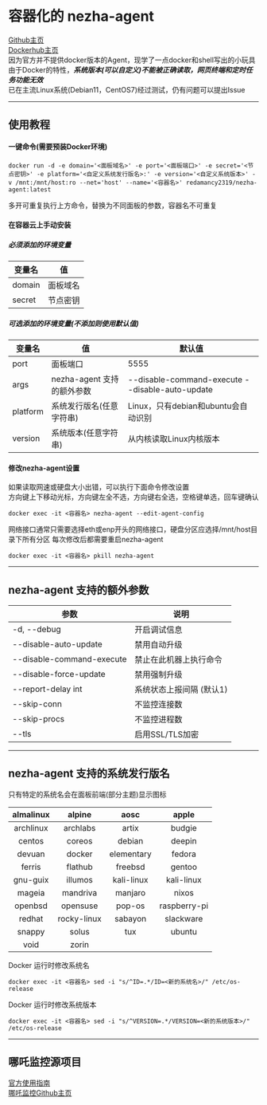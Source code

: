 # 容器化的 nezha-agent
[Github主页](https://github.com/Redamancy2319/dockerized-nezha-agent)  
[Dockerhub主页](https://hub.docker.com/r/redamancy2319/nezha-agent)  
因为官方并不提供docker版本的Agent，现学了一点docker和shell写出的小玩具  
由于Docker的特性，***系统版本(可以自定义)不能被正确读取，网页终端和定时任务功能无效***  
已在主流Linux系统(Debian11，CentOS7)经过测试，仍有问题可以提出Issue  

***
## 使用教程
#### 一键命令(需要预装Docker环境)
```shell
docker run -d -e domain='<面板域名>' -e port='<面板端口>' -e secret='<节点密钥>' -e platform='<自定义系统发行版名>:' -e version='<自定义系统版本>' -v /mnt:/mnt/host:ro --net='host' --name='<容器名>' redamancy2319/nezha-agent:latest
```
多开可重复执行上方命令，替换为不同面板的参数，容器名不可重复
#### 在容器云上手动安装  
##### 必须添加的环境变量  
| 变量名 | 值       |
| ------ | -------- |
| domain | 面板域名 |
| secret | 节点密钥 |
##### 可选添加的环境变量(不添加则使用默认值)  

| 变量名   | 值                         | 默认值                                          |
| -------- | -------------------------- | ----------------------------------------------- |
| port     | 面板端口                   | 5555                                            |
| args     | nezha-agent 支持的额外参数 | --disable-command-execute --disable-auto-update |
| platform | 系统发行版名(任意字符串)   | Linux，只有debian和ubuntu会自动识别             |
| version  | 系统版本(任意字符串)       | 从内核读取Linux内核版本                         |
#### 修改nezha-agent设置  
如果读取网速或硬盘大小出错，可以执行下面命令修改设置  
方向键上下移动光标，方向键左全不选，方向键右全选，空格键单选，回车键确认  
```shell
docker exec -it <容器名> nezha-agent --edit-agent-config
```
网络接口通常只需要选择eth或enp开头的网络接口，硬盘分区应选择/mnt/host目录下所有分区
每次修改后都需要重启nezha-agent  

```shell
docker exec -it <容器名> pkill nezha-agent
```
***
## nezha-agent 支持的额外参数    
| 参数                      | 说明                     |
| ------------------------- | ------------------------ |
| -d, --debug               | 开启调试信息             |
| --disable-auto-update     | 禁用自动升级             |
| --disable-command-execute | 禁止在此机器上执行命令   |
| --disable-force-update    | 禁用强制升级             |
| --report-delay int        | 系统状态上报间隔 (默认1) |
| --skip-conn               | 不监控连接数             |
| --skip-procs              | 不监控进程数             |
| --tls                     | 启用SSL/TLS加密          |
***
## nezha-agent 支持的系统发行版名  
只有特定的系统名会在面板前端(部分主题)显示图标  

| almalinux |   alpine    |    aosc    |    apple     |
| :-------: | :---------: | :--------: | :----------: |
| archlinux |  archlabs   |   artix    |    budgie    |
|  centos   |   coreos    |   debian   |    deepin    |
|  devuan   |   docker    | elementary |    fedora    |
|  ferris   |   flathub   |  freebsd   |    gentoo    |
| gnu-guix  |   illumos   | kali-linux |  kali-linux  |
|  mageia   |  mandriva   |  manjaro   |    nixos     |
|  openbsd  |  opensuse   |   pop-os   | raspberry-pi |
|  redhat   | rocky-linux |  sabayon   |  slackware   |
|  snappy   |    solus    |    tux     |    ubuntu    |
|   void    |    zorin    |            |              |

Docker 运行时修改系统名
```shell
docker exec -it <容器名> sed -i "s/^ID=.*/ID=<新的系统名>/" /etc/os-release
```
Docker 运行时修改系统版本
```shell
docker exec -it <容器名> sed -i "s/^VERSION=.*/VERSION=<新的系统版本>/" /etc/os-release
```
***
## 哪吒监控源项目

[官方使用指南](https://nezha.wiki/)  
[哪吒监控Github主页](https://github.com/naiba/nezha)